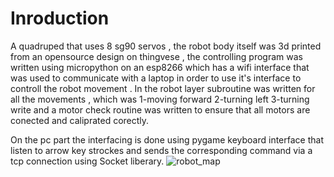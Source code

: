 # Inroduction
A quadruped that uses 8 sg90 servos , the robot body itself was 3d printed from an opensource design on thingvese , the controlling program was written using micropython on an esp8266 which has a wifi interface that was used to communicate with a laptop in order to use it's interface to controll the robot movement . 
In the robot layer subroutine was written for all the movements , which was 1-moving forward  2-turning left 3-turning write and a motor check routine was written to ensure that all motors are conected and caliprated corectly.

On the pc part the interfacing is done using pygame keyboard interface that listen to arrow key strockes and sends the corresponding command via a tcp connection using Socket liberary.
![robot_map](https://github.com/Tariq96/the_quadruped_bora3y/blob/master/images/image.jpeg)
